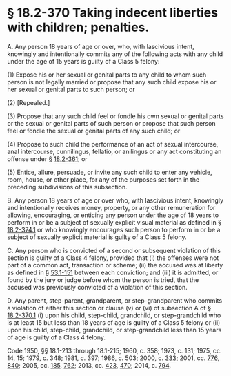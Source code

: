 # § 18.2-370 Taking indecent liberties with children; penalties.

<p>A. Any person 18 years of age or over, who, with lascivious intent, knowingly and intentionally commits any of the following acts with any child under the age of 15 years is guilty of a Class 5 felony:</p><p>(1) Expose his or her sexual or genital parts to any child to whom such person is not legally married or propose that any such child expose his or her sexual or genital parts to such person; or</p><p>(2) [Repealed.]</p><p>(3) Propose that any such child feel or fondle his own sexual or genital parts or the sexual or genital parts of such person or propose that such person feel or fondle the sexual or genital parts of any such child; or</p><p>(4) Propose to such child the performance of an act of sexual intercourse, anal intercourse, cunnilingus, fellatio, or anilingus or any act constituting an offense under § <a href='http://law.lis.virginia.gov/vacode/18.2-361/'>18.2-361</a>; or</p><p>(5) Entice, allure, persuade, or invite any such child to enter any vehicle, room, house, or other place, for any of the purposes set forth in the preceding subdivisions of this subsection.</p><p>B. Any person 18 years of age or over who, with lascivious intent, knowingly and intentionally receives money, property, or any other remuneration for allowing, encouraging, or enticing any person under the age of 18 years to perform in or be a subject of sexually explicit visual material as defined in § <a href='http://law.lis.virginia.gov/vacode/18.2-374.1/'>18.2-374.1</a> or who knowingly encourages such person to perform in or be a subject of sexually explicit material is guilty of a Class 5 felony.</p><p>C. Any person who is convicted of a second or subsequent violation of this section is guilty of a Class 4 felony, provided that (i) the offenses were not part of a common act, transaction or scheme; (ii) the accused was at liberty as defined in § <a href='http://law.lis.virginia.gov/vacode/53.1-151/'>53.1-151</a> between each conviction; and (iii) it is admitted, or found by the jury or judge before whom the person is tried, that the accused was previously convicted of a violation of this section.</p><p>D. Any parent, step-parent, grandparent, or step-grandparent who commits a violation of either this section or clause (v) or (vi) of subsection A of § <a href='http://law.lis.virginia.gov/vacode/18.2-370.1/'>18.2-370.1</a> (i) upon his child, step-child, grandchild, or step-grandchild who is at least 15 but less than 18 years of age is guilty of a Class 5 felony or (ii) upon his child, step-child, grandchild, or step-grandchild less than 15 years of age is guilty of a Class 4 felony.</p><p>Code 1950, §§ 18.1-213 through 18.1-215; 1960, c. 358; 1973, c. 131; 1975, cc. 14, 15; 1979, c. 348; 1981, c. 397; 1986, c. 503; 2000, c. <a href='http://lis.virginia.gov/cgi-bin/legp604.exe?001+ful+CHAP0333'>333</a>; 2001, cc. <a href='http://lis.virginia.gov/cgi-bin/legp604.exe?011+ful+CHAP0776'>776</a>, <a href='http://lis.virginia.gov/cgi-bin/legp604.exe?011+ful+CHAP0840'>840</a>; 2005, cc. <a href='http://lis.virginia.gov/cgi-bin/legp604.exe?051+ful+CHAP0185'>185</a>, <a href='http://lis.virginia.gov/cgi-bin/legp604.exe?051+ful+CHAP0762'>762</a>; 2013, cc. <a href='http://lis.virginia.gov/cgi-bin/legp604.exe?131+ful+CHAP0423'>423</a>, <a href='http://lis.virginia.gov/cgi-bin/legp604.exe?131+ful+CHAP0470'>470</a>; 2014, c. <a href='http://lis.virginia.gov/cgi-bin/legp604.exe?141+ful+CHAP0794'>794</a>.</p>